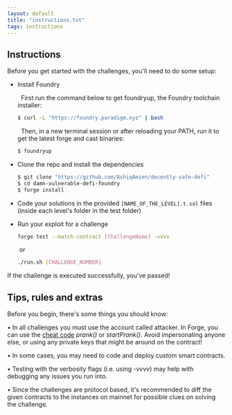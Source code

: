 ```yaml
---
layout: default
title: "instructions.txt"
tags: instructions
---
```


## Instructions 

Before you get started with the challenges, you'll need to do some setup:

- Install Foundry



    &nbsp; First run the command below to get foundryup, the Foundry toolchain installer:
    ```bash
    $ curl -L "https://foundry.paradigm.xyz" | bash
    ```     
    &nbsp; Then, in a new terminal session or after reloading your PATH, run it to get the latest forge and cast binaries:
    ```bash
    $ foundryup
    ```

- Clone the repo and install the dependencies
 
    ```bash 
    $ git clone "https://github.com/AshiqAmien/decently-safe-defi"
    $ cd damn-vulnerable-defi-foundry
    $ forge install
    ```

- Code your solutions in the provided `[NAME_OF_THE_LEVEL].t.sol` files (inside each level's folder in the test folder)

- Run your exploit for a challenge

    ```bash
    forge test --match-contract [ChallengeName] -vvvv
    ```
    &nbsp;or
    ```bash
    ./run.sh [CHALLENGE_NUMBER]
    ```
If the challenge is executed successfully, you've passed! 

## Tips, rules and extras 
Before you begin, there's some things you should know: 

• In all challenges you must use the account called attacker. In Forge, you can use the [cheat code](https://github.com/gakonst/foundry/tree/master/forge#cheat-codes) _prank()_ or _startPrank()_. Avoid impersonating anyone else, or using any private keys that might be around on the contract! 

• In some cases, you may need to code and deploy custom smart contracts.

• Testing with the verbosity flags (i.e. using _-vvvv_) may help with debugging any issues you run into.

• Since the challenges are protocol based, it's recommended to diff the given contracts to the instances on mainnet for possible clues on solving the challenge.



